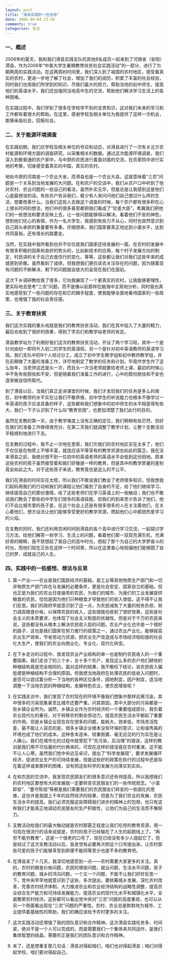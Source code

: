 ```yaml
---
layout: post
title: "滑县实践的一些总结"
date: 2006-09-04 23:50
comments: true
categories: 生活
---
```

### 一、概述

2006年的夏天，我和我们滑县实践支队的其他8名成员一起来到了河南省（安阳）滑县，作为2006年“中美大学生暑期教育扶贫社会实践活动”的一部分，进行了为期两周的实践活动。在这两周的时间里，我们深入到了祖国的农村地区，感受着真实的农村，更进一步地了解了社会，增加了我们的阅历，积累了丰富的社会经验，同时我们也用我们所学到的知识，尽我们最大的努力，帮助当地的初中师生，提高他们的英语水平，我们还加强同当地高中生的交流，帮助他们解决学习生活上的各种困难。

在实践过程中，我们学到了很多在学校学不到的宝贵知识，这对我们未来的学习和工作都有着很大的帮助。在这里，感谢学校及相关单位为我提供了这样一次机会，能够亲临社会，回报社会。<!-- more -->

### 二、关于能源环境调查

在实践初期，我们应学校及相关单位的号召和动员，对滑县进行了一次有关北方农村能源和环境方面的调查研究，以采集相关的数据。通过这次能源环境调查，我们深入到极普通的农户家中，与中原的农民进行着面对面的交流，在农家院中进行实地的考察，切身感受着真实的中国，真实的农村。

地处中原的河南是一个农业大省，而滑县也是一个农业大县，这就意味着“三农”问题是一个关系到当地发展的大问题。在和农户的交谈中，我们从农户口中听到了他对农村、农业问题的一些自己的看法，虽然朴实无华，但是总是让我感到这是他们心底最想说的话。有些农户告诉我们，极少有人来问问他们自己想过什么样的生活，想要改善什么。当我们这些人去做这个调查的时候，每个农户都有很多积在心上很长时间的想法，他们中的很多甚至都把我们看成了“钦差大臣”，希冀我们把他们的一些想法和要求反映上去，让一些问题能够得以解决。看着他们不安的神色，想到他们忧心的表情，作为一名大学生，我感到有些力不从心，同时也突然意识到自己肩头承担的重量要有多重。仔细想来，我们国家要真正地达到小康水平，达到共同富裕，还有很长的路要走。

当然，在实践中我所看到也并不仅仅是我们国家还待发展的一面，在农村的发展中有很多积极的因素和良好的势头的，比如新技术的应用，每个村子发展方向的制定，村民讲的关于自己衣食住行的变化，等等，这些都让我们对我们这些年来的成就感到骄傲。虽然看到了成绩，但我想我们更应该去关注存在的问题，因为随着现有问题的不断解决，剩下的问题就会放大的呈现在我们在面前。

这次下乡调研教给我了很多，它向我展现了一个更真实的农村，让我能够更理性，更实际地去思考“三农”问题，而不是像以前那样在脑海中主观地分析，同时我也真实地感受到了一些问题的存在和它的棘手程度，使我能够全面地看待国家的一些政策，也增强了我的社会责任感。

### 三、关于教育扶贫

我们这次实践的重头戏就是我们的教育扶贫活动，我们在其中投入了大量的精力，最后也收到了很好的效果，得到了学员们和教学站老师的肯定。

滑县教学站为了利用好我们这次的教育扶贫活动，开设了两个学习班，其中一个是针对由初一即将升入初二的学生的英语班，另一个是针对初中英语教师的英语学习班。我们支队中的9个人经过分工，成立了初中学生教学组和初中教师教学组，并在前期做了大量的准备工作，详尽地制定了教学的任务和计划。毕竟作学生作了这么些年，当老师这还是头一次，而且头一次当老师就要给老师上课，最初的时候心中不免有些胆怯和不安，但是随着我们准备工作的进行，心中的那份胆怯和不安也逐渐被自信所取代。

到了滑县以后，当我们真正走进课堂的时候，我们才发现我们的任务是多么的艰巨，初中教师的水平实在让我们不敢恭维，初中学生的听说能力也根本不像学过一年英语的孩子应该具备的样子，这些都和我们想象中的初中师生的水平相差得有些大，我们一下子认识到了什么叫“教育贫困”，也更加清楚了我们此行的目的。

虽然在支教的第一天，由于教学难度上没有正确的定位，我们稍稍有些茫然，但好在我们的准备工作做得很充分，在第二天我们就调整了教学计划，让整个支教活动平稳顺利地进行下去。

在支教的过程中，我不止一次地在思索，我们欠我们的农村地区实在太多了，他们不仅仅是在物质上不够丰富，就连应该平等享有的教学资源也如此的匮乏。我在没来滑县之前，我绝对想不到一位初中的英语老师的英语水平会低到这份田地。原来这些农村的孩子虽然接受着和我们好像是一样的教育，但是其中的教学质量的差别竟会如此之大。对于这些孩子来说，教育竟也是这么的不公平。

我们在滑县的时间实在太短，所以我们不敢说我们教会了老师很多知识，但我想我们起码用我们的行动和我们的课程让他们看到了自身的不足，给了他们继续学习、继续提高自己的那份激情，给了这些老师们在学习英语上的一些触动；我们也不敢说我们教会了那些初中学生们很多的英语技能，但我们的到来至少告诉了他们，他们不会比城市里的孩子差，在这个社会上还是有很多很多的人在关注着他们，在关心着他们，想方设法让他们能够享受更好的教学资源，燃起他们心中那团热爱学习的火焰。

在支教的同时，我们还利用空闲时间到滑县的各个高中进行学习交流，一起探讨学习方法，给他们解答一些学习、生活上的问题。看着他们那一双双充满生机，充满好奇的眼睛，我不禁想起了我自己的高中时光，想起了那个为自己的大学梦奋斗的时光，而他们现在正处在这样一个时间里，所以在这里衷心地祝福他们能够圆了自己的梦，成就自己的人生。

### 四、实践中的一些感悟、想法与反思

1. 第一产业——农业是我们国民经济的基础，是工业等其他物质生产部门和一切非物质生产部门存在与发展的必要条件，更是社会安定、国家自立的基础。但也正是为我们的农业日夜操劳的农民，为我们的城市、为我们的工业发展提供粮食的农民，恰恰是因为他们只种粮食才导致他们的收入很低，这不得不让我们反思。我们的政府早就意识到了这一点，为农民减免了大量的税务负担，努力调高粮食价格，以保障农民的收入，这些措施也收到了很好效果，这些是社会主义的本质要求，也体现了社会主义制度的优越性。但是对于千万的农民来说，这些都没有从根本上解决农民收入低的问题。农业产业化也许是一个很好的路子，这也是我们国家在努力推行的政策之一，通过农业产业化，能够提高农业生产效率，节省劳动力资源，把农业生产改造成与市场经济相衔接的社会化大生产，使我们的农业向商业化、专业化、现代化转变。  

2. 在下乡走访的过程中，我发现农业产业结构的单一也是制约农民收入的一个重要因素。我们走访了的三个乡，五十多个农户，发现这么多的农户他们耕地的种植结构竟是完全相同的。面对这样的结果，我不敢枉下结论，说农民收入偏低便是种植结构不合理的原因。但我想当地政府在处理农民的低收入问题时，是否可以尝试着分析一下当地的各种区位条件，因地制宜，因户制宜，适当地调整一下当地农民的种植结构，发展特色农业，使农民增收呢？  

3. 在实践走访中，我们发现了农村现在的环境不像我们想象中那样远离污染，其中很多的污染现象甚至比城市还要严重。问其原因，其中大部分的污染都是一些乡镇企业所为。诚然，乡镇企业作为农村经济的一个重要组成部分，肩负着农业现代化的重任，对于转移农村剩余劳动力，提高农民生活水平都起了重要的作用。但是乡镇企业现在存在很多的问题，能耗大，效率低，市场灵活性差，最不能让人容忍的是，很多乡镇企业根本没有环保的意识，让和谐秀美的环境也成了他们的成本。这种舍本逐末、轻重倒置、毫无远见的行为实在是让人痛心。我们在城市化的过程中就曾犯下“先污染，后治理”的错误，这样的教训是我们用不可估量的代价换来的，可现在这样的错误竟在农村重演，这不能不让人心寒。虽然我们党中央远见卓识，提出了“科学发展观”，要求发展循环经济，促进农业生产的可持续发展，但是这些好的政策在执行的过程中还是存在着这样或者那样的困难，没有把这些科学的发展方向落实到实处。   

4. 在和农民的交流中，我发现农民朋友们的很多意识还有待提高，所以我想我们的农村地区要想有大的发展就一定要转变农民朋友们的一些传统观念。“小富即安”、“墨守陈规”等都是我们需要我们的农民朋友们转变的一些固化的思维，这也许是我国上千年的自然经济的结果，但是为了我们农业的发展，农民生活水平的提高，我们必须克服这些障碍我们进步的精神上的包袱，也只有这样我们才能真正地调动农民朋友的生产积极性，让他们为自己的生活而不懈努力。  

5. 支教活动给我们的最大触动就是农村那匮乏程度让我们吃惊的教育资源，用一句现在很流行的话来说就是，农村的孩子已经输在了人生的起跑线上了。“再穷不能穷教育”，这是一个很老的口号了，现在已经没有多少人提起它了，但是经过了这次支教活动以后，我发觉有必要再次把这个口号提出来，让农村那些可爱的孩子们能够享受到即便不能同等至少也差不多的教育吧。  

6. 在滑县呆了十几天，我深切地感受到一点——农村需要大家更多的关注。真的，农村的粮食价格问题，农民的增收问题，就业问题，生活水平问题，孩子的教育问题，城乡的鸿沟问题，一个又一个问题，不能不让我们好好反思一下。党中央早早地就意识到了这些，多次提出，要统筹城乡发展，深化农村改革，完善农村经济体制，大力推进农业和农业经济结构的战略性调整，提高农业综合生产能力和可持续发展能力，提高农业的现代化水平和城镇化水平，全面繁荣农村经济。这些都可以看出党中央对“三农”问题的高度重视，也可以从另一个侧面看出现在“三农”问题的严重性。农村、农业总是默默地为城市、工业提供着基础性的帮助，我们的确应该给予农村更多的关注。  

7. 这次实践活动还增强了我的团队意识和合作精神。这次滑县实践任务多、时间紧，绝对不是一个人可以完成的，而是需要我们一个集体来共同运作，是我们集体智慧的结晶，需要的正是我们的团队意识和合作精神。  

8. 末了，还是想重复那几句话：滑县对得起咱们，咱们也对得起滑县；咱们对得起学校，咱们更对得起自己。
